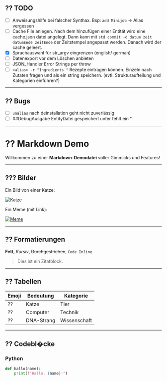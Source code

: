 ## ?? TODO

- [ ] Anweisungshilfe bei falscher Synthax. Bsp: `add Minijob`   -> Alias vergessen
- [ ] Cache File anlegen. Nach dem hinzufügen einer Entität wird eine cache.json datei angelegt. Dann kann mit `std commit -d datum zeit datumEnde zeitEnde` der Zeitstempel angepasst werden. Danach wird der cache geleert.
- [X] Sprachauswahl für str_argv eingrenzen (english/ german)
- [ ] Datenexport vor dem Löschen anbieten
- [ ] JSON_Handler Error Strings per throw
- [ ] `<alias> -r "Ingredients "` Rezepte eintragen können. Einzeln nach Zutaten fragen und als ein string speichern. (evtl. Strukturaufteilung und Kategorien einführen?)

---

## ?? Bugs

- [ ] `unalias` nach deinstallation geht nicht zuverlässig
- [ ] ##DebugAusgabe EntityDatei gespeichert unter fehlt ein '\'

---

# ?? Markdown Demo

Willkommen zu einer **Markdown-Demodatei** voller Gimmicks und Features!

---

## ??? Bilder

Ein Bild von einer Katze:

![Katze](https://placekitten.com/400/300)

Ein Meme (mit Link):

[![Meme](https://i.imgflip.com/4/30b1gx.jpg)](https://imgflip.com/i/30b1gx)

---

## ?? Formatierungen

**Fett**, *Kursiv*, ~~Durchgestrichen~~, `Code Inline`

> Dies ist ein Zitatblock.

---

## ?? Tabellen

| Emoji | Bedeutung    | Kategorie      |
|-------|--------------|----------------|
| ??    | Katze        | Tier           |
| ??    | Computer     | Technik        |
| ??    | DNA-Strang   | Wissenschaft   |

---

## ?? Codebl�cke

### Python

```python
def hallo(name):
    print(f"Hallo, {name}!")

```
    

    

